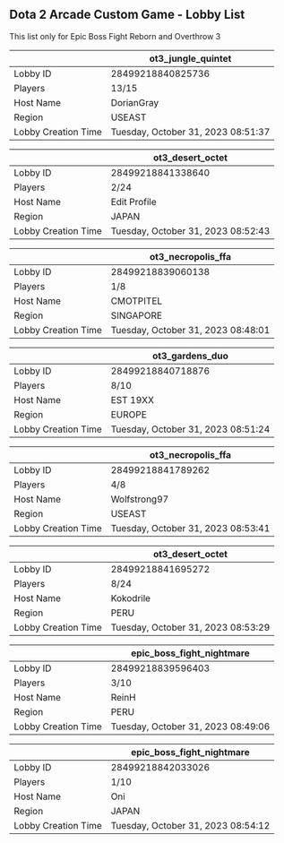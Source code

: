 ## Dota 2 Arcade Custom Game - Lobby List

This list only for Epic Boss Fight Reborn and Overthrow 3

|  | ot3_jungle_quintet |
| ------ | ------ |
| Lobby ID | 28499218840825736 |
| Players | 13/15 |
| Host Name | DorianGray |
| Region | USEAST |
| Lobby Creation Time | Tuesday, October 31, 2023 08:51:37 |


|  | ot3_desert_octet |
| ------ | ------ |
| Lobby ID | 28499218841338640 |
| Players | 2/24 |
| Host Name | Edit Profile |
| Region | JAPAN |
| Lobby Creation Time | Tuesday, October 31, 2023 08:52:43 |


|  | ot3_necropolis_ffa |
| ------ | ------ |
| Lobby ID | 28499218839060138 |
| Players | 1/8 |
| Host Name | CMOTPITEL |
| Region | SINGAPORE |
| Lobby Creation Time | Tuesday, October 31, 2023 08:48:01 |


|  | ot3_gardens_duo |
| ------ | ------ |
| Lobby ID | 28499218840718876 |
| Players | 8/10 |
| Host Name | EST 19XX |
| Region | EUROPE |
| Lobby Creation Time | Tuesday, October 31, 2023 08:51:24 |


|  | ot3_necropolis_ffa |
| ------ | ------ |
| Lobby ID | 28499218841789262 |
| Players | 4/8 |
| Host Name | Wolfstrong97 |
| Region | USEAST |
| Lobby Creation Time | Tuesday, October 31, 2023 08:53:41 |


|  | ot3_desert_octet |
| ------ | ------ |
| Lobby ID | 28499218841695272 |
| Players | 8/24 |
| Host Name | Kokodrile |
| Region | PERU |
| Lobby Creation Time | Tuesday, October 31, 2023 08:53:29 |


|  | epic_boss_fight_nightmare |
| ------ | ------ |
| Lobby ID | 28499218839596403 |
| Players | 3/10 |
| Host Name | ReinH |
| Region | PERU |
| Lobby Creation Time | Tuesday, October 31, 2023 08:49:06 |


|  | epic_boss_fight_nightmare |
| ------ | ------ |
| Lobby ID | 28499218842033026 |
| Players | 1/10 |
| Host Name | Oni |
| Region | JAPAN |
| Lobby Creation Time | Tuesday, October 31, 2023 08:54:12 |



